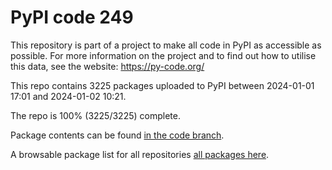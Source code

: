 # PyPI code 249

This repository is part of a project to make all code in PyPI as accessible as possible. For more information 
on the project and to find out how to utilise this data, see the website: https://py-code.org/

This repo contains 3225 packages uploaded to PyPI between 
2024-01-01 17:01 and 2024-01-02 10:21.

The repo is 100% (3225/3225) complete.

Package contents can be found [in the code branch](https://github.com/pypi-data/pypi-mirror-249/tree/code/packages).

A browsable package list for all repositories [all packages here](https://py-code.org/repositories/pypi-mirror-249).


